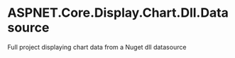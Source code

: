# ASPNET.Core.Display.Chart.Dll.Datasource
Full project displaying chart data from a Nuget dll datasource

